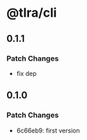 # @tlra/cli

## 0.1.1

### Patch Changes

- fix dep

## 0.1.0

### Patch Changes

- 6c66eb9: first version
